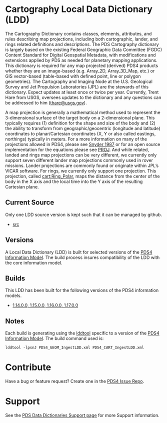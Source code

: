 # Cartography Local Data Dictionary (LDD)

The Cartography Dictionary contains classes, elements, attributes, and rules describing map projections, including both cartographic, lander, and rings related definitions and descriptions. The PDS Cartography dictionary is largely based on the existing Federal Geographic Data Committee (FGDC) Content Standard for Digital Geospatial Metadata, with modifications and extensions applied by PDS as needed for planetary mapping applications. This dictionary is required for any map projected (derived) PDS4 products whether they are an image-based (e.g. Array_2D, Array_3D_Map, etc.) or GIS vector-based (table-based with defined point, line or polygon geometries). The Cartography and Imaging Node at the U.S. Geological Survey and Jet Propulsion Laboratories (JPL) are the stewards of this dictionary. Expect updates at least once or twice per year. Currently, Trent Hare from USGS, oversees updates to the dictionary and any questions can be addressed to him (thare@usgs.gov).

A map projection is generally a mathematical method used to represent the 3-dimensional surface of the target body on a 2-dimensional plane. This typically requires (1) definition for the shape and size of the body and (2) the ability to transform from geographic/geocentric (longitude and latitude) coordinates to planar/Cartesian coordinates (X, Y or also called eastings, northings) typically in meters. For a more information on many of the projections allowed in PDS4, please see [Snyder 1987](https://doi.org/10.3133/pp1395) or for an open source implementation for the equations please see [PROJ](https://proj.org/). And while related, landed and rings map projections can be very different, we currently only support seven different lander map projections commonly used in rover missions. Lander projections are commonly found or originate within JPL’s VICAR software. For rings, we currently only support one projection. This projection, called <cart:Ring_Polar>, maps the distance from the center of the body in the X axis and the local time into the Y axis of the resulting Cartesian plane.

## Current Source

Only one LDD source version is kept such that it can be managed by github.

- [src](src)

## Versions

A Local Data Dictionary (LDD) is built for selected versions of the [PDS4 Information Model](https://pds.nasa.gov/pds4/doc/im/).
The build process insures compatibility of the LDD with the core information model.

## Builds

This LDD has been built for the following versions of the PDS4 information models.

- [1.14.0.0, 1.15.0.0, 1.16.0.0, 1.17.0.0](release)
	
## Notes

Each build is generating using the [lddtool](https://pds.nasa.gov/pds4/software/ldd/) specific to a version of the [PDS4 Information Model](https://pds.nasa.gov/pds4/doc/im/). The build command used is:

```
lddtool -lpsnJ PDS4_GEOM_IngestLDD.xml PDS4_CART_IngestLDD.xml
```


# Contribute

Have a bug or feature request? Create one in the [PDS4 Issue Repo](https://github.com/pds-data-dictionaries/PDS4-LDD-Issue-Repo/issues/new/choose).


# Support

See the [PDS Data Dictionaries Support page](https://pds-data-dictionaries.github.io/support/) for more Support information.
